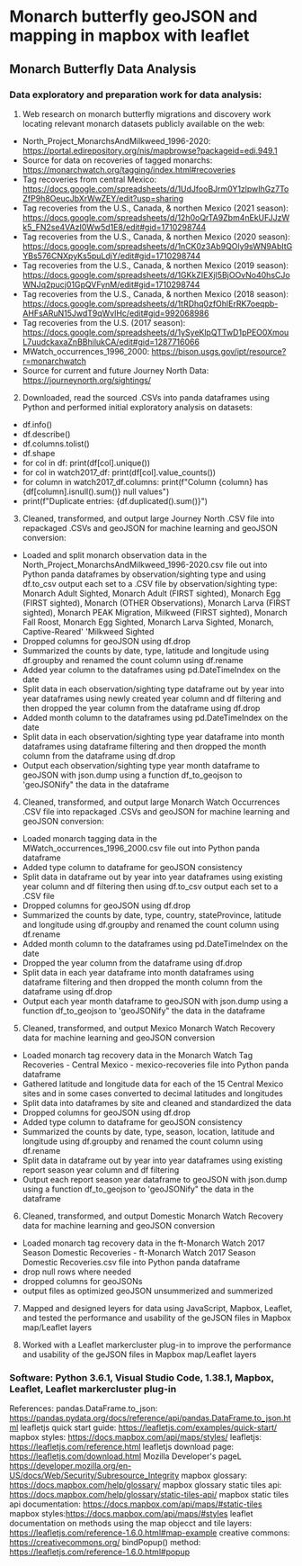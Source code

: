 # Monarch butterfly geoJSON and mapping in mapbox with leaflet

## Monarch Butterfly Data Analysis


### Data exploratory and preparation work for data analysis:

1. Web research on monarch butterfly migrations and discovery work locating relevant monarch datasets publicly available on the web:

* North_Project_MonarchsAndMilkweed_1996-2020: https://portal.edirepository.org/nis/mapbrowse?packageid=edi.949.1
* Source for data on recoveries of tagged monarchs: https://monarchwatch.org/tagging/index.html#recoveries
* Tag recoveries from central Mexico: https://docs.google.com/spreadsheets/d/1UdJfooBJrm0Y1zlpwIhGz7ToZfP9h8OeucJbXrWwZEY/edit?usp=sharing
* Tag recoveries from the U.S., Canada, & northen Mexico (2021 season): https://docs.google.com/spreadsheets/d/12h0oQrTA9Zbm4nEkUFJJzWk5_FN2se4VAzI0Ww5d1E8/edit#gid=1710298744
* Tag recoveries from the U.S., Canada, & northen Mexico (2020 season): https://docs.google.com/spreadsheets/d/1nCK0z3Ab9QOly9sWN9AbItGYBs576CNXpyKs5puLdjY/edit#gid=1710298744
* Tag recoveries from the U.S., Canada, & northen Mexico (2019 season): https://docs.google.com/spreadsheets/d/1GKkZIEXjI5BjOOvNo40hsCJoWNJq2pucj01GpQVFynM/edit#gid=1710298744
* Tag recoveries from the U.S., Canada, & northen Mexico (2018 season): https://docs.google.com/spreadsheets/d/1tRDhq0zfOhlErRK7oeqpb-AHFsARuN15JwdT9qWvlHc/edit#gid=992068986
* Tag recoveries from the U.S. (2017 season): https://docs.google.com/spreadsheets/d/1ySyeKlpQTTwD1pPEO0XmouL7uudckaxaZnBBhilukCA/edit#gid=1287716066
* MWatch_occurrences_1996_2000: https://bison.usgs.gov/ipt/resource?r=monarchwatch
* Source for current and future Journey North Data: https://journeynorth.org/sightings/

2. Downloaded, read the sourced .CSVs into panda dataframes using Python and performed initial exploratory analysis on datasets:

* df.info()
* df.describe()
* df.columns.tolist()
* df.shape
* for col in df:
  print(df[col].unique())
* for col in watch2017_df:
  print(df[col].value_counts())
* for column in watch2017_df.columns:
   print(f"Column {column} has {df[column].isnull().sum()} null values")
* print(f"Duplicate entries: {df.duplicated().sum()}")

3. Cleaned, transformed, and output large Journey North .CSV file into repackaged .CSVs and geoJSON for machine learning and geoJSON conversion:

* Loaded and split monarch observation data in the North_Project_MonarchsAndMilkweed_1996-2020.csv file out into Python panda dataframes by observation/sighting type and using df.to_csv output each set to a .CSV file by observation/sighting type: Monarch Adult Sighted, Monarch Adult (FIRST sighted), Monarch Egg (FIRST sighted), Monarch (OTHER Observations), Monarch Larva (FIRST sighted), Monarch PEAK Migration,
 Milkweed (FIRST sighted), Monarch Fall Roost, Monarch Egg Sighted, Monarch Larva Sighted, Monarch, Captive-Reared' 'Milkweed Sighted
* Dropped columns for geoJSON using df.drop
* Summarized the counts by date, type, latitude and longitude using df.groupby and renamed the count column using df.rename
* Added year column to the dataframes using pd.DateTimeIndex on the date
* Split data in each observation/sighting type dataframe out by year into year dataframes using newly created year column and df filtering and then dropped the year column from the dataframe using df.drop
* Added month column to the dataframes using pd.DateTimeIndex on the date
* Split data in each observation/sighting type year dataframe into month dataframes using dataframe filtering and then dropped the month column from the dataframe using df.drop
* Output each observation/sighting type year month dataframe to geoJSON with json.dump using a function df_to_geojson to 'geoJSONify" the data in the dataframe 


4. Cleaned, transformed, and output large Monarch Watch Occurrences .CSV file into repackaged .CSVs and geoJSON for machine learning and geoJSON conversion:

* Loaded monarch tagging data in the MWatch_occurrences_1996_2000.csv file out into Python panda dataframe
* Added type column to dataframe for geoJSON consistency
* Split data in dataframe out by year into year dataframes using existing year column and df filtering then using df.to_csv output each set to a .CSV file
* Dropped columns for geoJSON using df.drop
* Summarized the counts by date, type, country, stateProvince, latitude and longitude using df.groupby and renamed the count column using df.rename
* Added month column to the dataframes using pd.DateTimeIndex on the date
* Dropped the year column from the dataframe using df.drop
* Split data in each year dataframe into month dataframes using dataframe filtering and then dropped the month column from the dataframe using df.drop
* Output each year month dataframe to geoJSON with json.dump using a function df_to_geojson to 'geoJSONify" the data in the dataframe 

5. Cleaned, transformed, and output Mexico Monarch Watch Recovery data for machine learning and geoJSON conversion

* Loaded monarch tag recovery data in the Monarch Watch Tag Recoveries - Central Mexico - mexico-recoveries file into Python panda dataframe
* Gathered latitude and longitude data for each of the 15 Central Mexico sites and in some cases converted to decimal latitudes and longitudes
* Split data into dataframes by site and cleaned and standardized the data
* Dropped columns for geoJSON using df.drop
* Added type column to dataframe for geoJSON consistency
* Summarized the counts by date, type, season, location, latitude and longitude using df.groupby and renamed the count column using df.rename
* Split data in dataframe out by year into year dataframes using existing report season year column and df filtering
* Output each report season year dataframe to geoJSON with json.dump using a function df_to_geojson to 'geoJSONify" the data in the dataframe 

6. Cleaned, transformed, and output Domestic Monarch Watch Recovery data for machine learning and geoJSON conversion

* Loaded monarch tag recovery data in the ft-Monarch Watch 2017 Season Domestic Recoveries - ft-Monarch Watch 2017 Season Domestic Recoveries.csv file into Python panda dataframe
* drop null rows where needed 
* dropped columns for geoJSONs
* output files as optimized geoJSON unsummerized and summerized

7. Mapped and designed leyers for data using JavaScript, Mapbox, Leaflet, and tested the performance and usability of the geJSON files in Mapbox map/Leaflet layers

8. Worked with a Leaflet markercluster plug-in to improve the performance and usability of the geJSON files in Mapbox map/Leaflet layers




### Software: Python 3.6.1, Visual Studio Code, 1.38.1, Mapbox, Leaflet, Leaflet markercluster plug-in


References:
pandas.DataFrame.to_json: https://pandas.pydata.org/docs/reference/api/pandas.DataFrame.to_json.html
leafletjs quick start guide: https://leafletjs.com/examples/quick-start/
mapbox styles: https://docs.mapbox.com/api/maps/styles/
leafletjs: https://leafletjs.com/reference.html
leafletjs download page: https://leafletjs.com/download.html
Mozilla Developer's pageL https://developer.mozilla.org/en-US/docs/Web/Security/Subresource_Integrity
mapbox glossary: https://docs.mapbox.com/help/glossary/
mapbox glossary static tiles api: https://docs.mapbox.com/help/glossary/static-tiles-api/
mapbox static tiles api documentation: https://docs.mapbox.com/api/maps/#static-tiles
mapbox styles:https://docs.mapbox.com/api/maps/#styles
leaflet documentation on methods using the map objecct and tile layers: https://leafletjs.com/reference-1.6.0.html#map-example
creative commons: https://creativecommons.org/
bindPopup() method: https://leafletjs.com/reference-1.6.0.html#popup